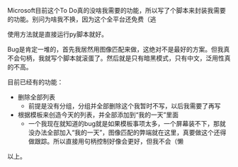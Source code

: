 Microsoft目前这个To Do真的没啥我需要的功能，所以写了个脚本来封装我需要的功能。别问为啥我不换，因为这个全平台还免费（逃

使用方法就是直接运行py脚本就好。

Bug是肯定一堆的，首先我居然用图像匹配来做，这绝对不是最好的方案。但我真不会句柄，我就写个脚本就滚蛋了。然后就是只有暗黑模式，只有中文，泛用性真的不高。

目前已经有的功能：

* 删除全部列表
  * 前提是没有分组，分组并全部删除这个我暂时不写，以后我需要了再写
* 根据模板来创造今天的列表，并全部添加到“我的一天”里面
  * 一个我现在就知道的bug就是如果模板事项太多，一个屏幕装不下，那就没办法全部加入“我的一天”，图像匹配的弊端就在这里，真要做这个还得做跟踪。所以直接用句柄控制好像会更好，但我不会（懒

以上。
